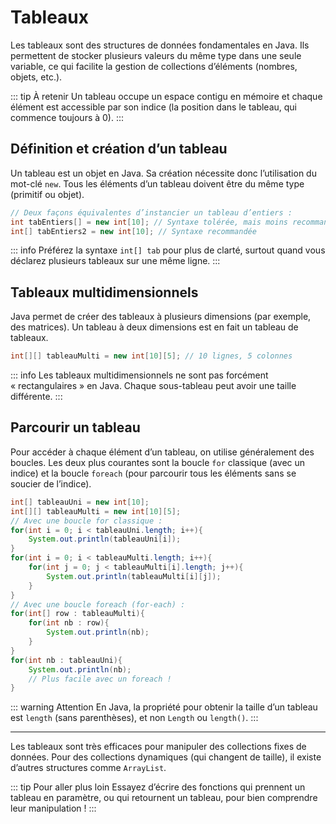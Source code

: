 # Tableaux

Les tableaux sont des structures de données fondamentales en Java. Ils permettent de stocker plusieurs valeurs du même type dans une seule variable, ce qui facilite la gestion de collections d’éléments (nombres, objets, etc.).

::: tip À retenir
Un tableau occupe un espace contigu en mémoire et chaque élément est accessible par son indice (la position dans le tableau, qui commence toujours à 0).
:::

## Définition et création d’un tableau

Un tableau est un objet en Java. Sa création nécessite donc l’utilisation du mot-clé `new`. Tous les éléments d’un tableau doivent être du même type (primitif ou objet).

```java
// Deux façons équivalentes d’instancier un tableau d’entiers :
int tabEntiers[] = new int[10]; // Syntaxe tolérée, mais moins recommandée
int[] tabEntiers2 = new int[10]; // Syntaxe recommandée
```

::: info
Préférez la syntaxe `int[] tab` pour plus de clarté, surtout quand vous déclarez plusieurs tableaux sur une même ligne.
:::

## Tableaux multidimensionnels

Java permet de créer des tableaux à plusieurs dimensions (par exemple, des matrices). Un tableau à deux dimensions est en fait un tableau de tableaux.

```java
int[][] tableauMulti = new int[10][5]; // 10 lignes, 5 colonnes
```

::: info
Les tableaux multidimensionnels ne sont pas forcément « rectangulaires » en Java. Chaque sous-tableau peut avoir une taille différente.
:::

## Parcourir un tableau

Pour accéder à chaque élément d’un tableau, on utilise généralement des boucles. Les deux plus courantes sont la boucle `for` classique (avec un indice) et la boucle `foreach` (pour parcourir tous les éléments sans se soucier de l’indice).

```java
int[] tableauUni = new int[10];
int[][] tableauMulti = new int[10][5];
// Avec une boucle for classique :
for(int i = 0; i < tableauUni.length; i++){
    System.out.println(tableauUni[i]);
}
for(int i = 0; i < tableauMulti.length; i++){
    for(int j = 0; j < tableauMulti[i].length; j++){
        System.out.println(tableauMulti[i][j]);
    }
}
// Avec une boucle foreach (for-each) :
for(int[] row : tableauMulti){
    for(int nb : row){
        System.out.println(nb);
    }
}
for(int nb : tableauUni){
    System.out.println(nb);
    // Plus facile avec un foreach !
}
```

::: warning Attention
En Java, la propriété pour obtenir la taille d’un tableau est `length` (sans parenthèses), et non `Length` ou `length()`.
:::

---

Les tableaux sont très efficaces pour manipuler des collections fixes de données. Pour des collections dynamiques (qui changent de taille), il existe d’autres structures comme `ArrayList`.

::: tip Pour aller plus loin
Essayez d’écrire des fonctions qui prennent un tableau en paramètre, ou qui retournent un tableau, pour bien comprendre leur manipulation !
:::
